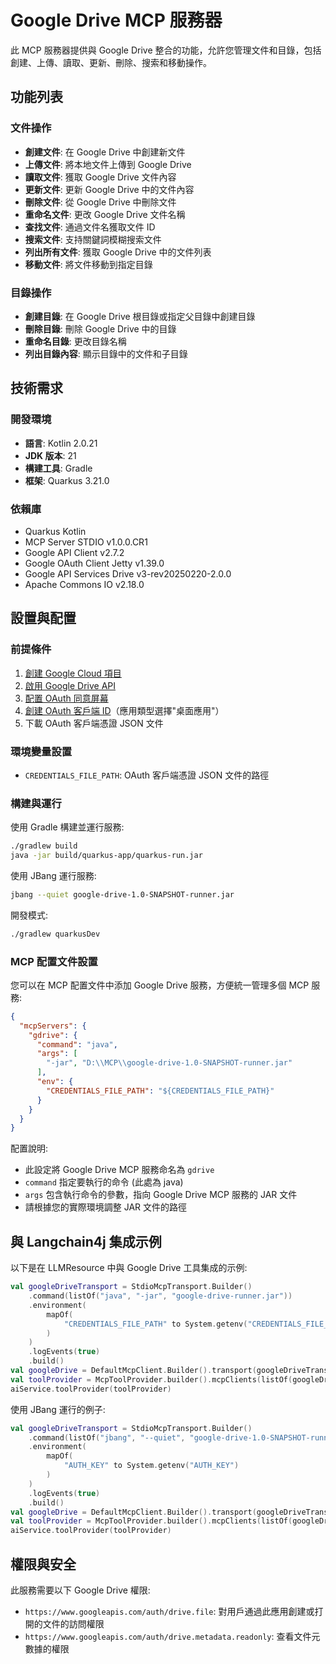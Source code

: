 # Google Drive MCP 服務器

此 MCP 服務器提供與 Google Drive 整合的功能，允許您管理文件和目錄，包括創建、上傳、讀取、更新、刪除、搜索和移動操作。

## 功能列表

### 文件操作
- **創建文件**: 在 Google Drive 中創建新文件
- **上傳文件**: 將本地文件上傳到 Google Drive
- **讀取文件**: 獲取 Google Drive 文件內容
- **更新文件**: 更新 Google Drive 中的文件內容
- **刪除文件**: 從 Google Drive 中刪除文件
- **重命名文件**: 更改 Google Drive 文件名稱
- **查找文件**: 通過文件名獲取文件 ID
- **搜索文件**: 支持關鍵詞模糊搜索文件
- **列出所有文件**: 獲取 Google Drive 中的文件列表
- **移動文件**: 將文件移動到指定目錄

### 目錄操作
- **創建目錄**: 在 Google Drive 根目錄或指定父目錄中創建目錄
- **刪除目錄**: 刪除 Google Drive 中的目錄
- **重命名目錄**: 更改目錄名稱
- **列出目錄內容**: 顯示目錄中的文件和子目錄

## 技術需求

### 開發環境
- **語言**: Kotlin 2.0.21
- **JDK 版本**: 21
- **構建工具**: Gradle
- **框架**: Quarkus 3.21.0

### 依賴庫
- Quarkus Kotlin
- MCP Server STDIO v1.0.0.CR1
- Google API Client v2.7.2
- Google OAuth Client Jetty v1.39.0
- Google API Services Drive v3-rev20250220-2.0.0
- Apache Commons IO v2.18.0

## 設置與配置

### 前提條件
1. [創建 Google Cloud 項目](https://console.cloud.google.com/projectcreate)
2. [啟用 Google Drive API](https://console.cloud.google.com/apis/library/drive.googleapis.com)
3. [配置 OAuth 同意屏幕](https://console.cloud.google.com/apis/credentials/consent)
4. [創建 OAuth 客戶端 ID](https://console.cloud.google.com/apis/credentials)（應用類型選擇"桌面應用"）
5. 下載 OAuth 客戶端憑證 JSON 文件

### 環境變量設置
- `CREDENTIALS_FILE_PATH`: OAuth 客戶端憑證 JSON 文件的路徑

### 構建與運行

使用 Gradle 構建並運行服務:

```bash
./gradlew build
java -jar build/quarkus-app/quarkus-run.jar
```

使用 JBang 運行服務:

```bash
jbang --quiet google-drive-1.0-SNAPSHOT-runner.jar
```

開發模式:

```bash
./gradlew quarkusDev
```

### MCP 配置文件設置

您可以在 MCP 配置文件中添加 Google Drive 服務，方便統一管理多個 MCP 服務:

```json
{
  "mcpServers": {
    "gdrive": {
      "command": "java",
      "args": [
        "-jar", "D:\\MCP\\google-drive-1.0-SNAPSHOT-runner.jar"
      ],
      "env": {
        "CREDENTIALS_FILE_PATH": "${CREDENTIALS_FILE_PATH}"
      }
    }
  }
}
```

配置說明:
- 此設定將 Google Drive MCP 服務命名為 `gdrive`
- `command` 指定要執行的命令 (此處為 java)
- `args` 包含執行命令的參數，指向 Google Drive MCP 服務的 JAR 文件
- 請根據您的實際環境調整 JAR 文件的路徑

## 與 Langchain4j 集成示例

以下是在 LLMResource 中與 Google Drive 工具集成的示例:

```kotlin
val googleDriveTransport = StdioMcpTransport.Builder()
    .command(listOf("java", "-jar", "google-drive-runner.jar"))
    .environment(
        mapOf(
            "CREDENTIALS_FILE_PATH" to System.getenv("CREDENTIALS_FILE_PATH")
        )
    )
    .logEvents(true)
    .build()
val googleDrive = DefaultMcpClient.Builder().transport(googleDriveTransport).build()
val toolProvider = McpToolProvider.builder().mcpClients(listOf(googleDrive)).build()
aiService.toolProvider(toolProvider)
```

使用 JBang 運行的例子:

```kotlin
val googleDriveTransport = StdioMcpTransport.Builder()
    .command(listOf("jbang", "--quiet", "google-drive-1.0-SNAPSHOT-runner.jar"))
    .environment(
        mapOf(
            "AUTH_KEY" to System.getenv("AUTH_KEY")
        )
    )
    .logEvents(true)
    .build()
val googleDrive = DefaultMcpClient.Builder().transport(googleDriveTransport).build()
val toolProvider = McpToolProvider.builder().mcpClients(listOf(googleDrive)).build()
aiService.toolProvider(toolProvider)
```

## 權限與安全

此服務需要以下 Google Drive 權限:
- `https://www.googleapis.com/auth/drive.file`: 對用戶通過此應用創建或打開的文件的訪問權限
- `https://www.googleapis.com/auth/drive.metadata.readonly`: 查看文件元數據的權限
